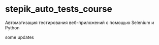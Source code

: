 # stepik_auto_tests_course
Автоматизация тестирования веб-приложений с помощью Selenium и Python

some updates